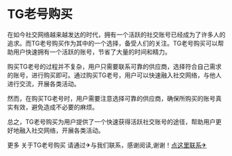 # TG老号购买

在如今社交网络越来越发达的时代，拥有一个活跃的社交账号已经成为了许多人的追求。而TG老号购买作为其中的一个选择，备受人们的关注。TG老号购买可以帮助用户快速拥有一个活跃的账号，节省了大量的时间和精力。

购买TG老号的过程并不复杂，用户只需要联系可靠的供应商，选择符合自己需求的账号，进行购买即可。通过购买TG老号，用户可以快速融入社交网络，与他人进行交流，开展各类活动。

然而，在购买TG老号时，用户需要注意选择可靠的供应商，确保所购买的账号真实有效，避免造成不必要的麻烦。

总之，TG老号购买为用户提供了一个快速获得活跃社交账号的途径，帮助用户更好地融入社交网络，开展各类活动。

更多 关于TG老号购买 请通过✈与我们联系，感谢阅读,谢谢！[点这里联系✈](https://add.k02.cc)